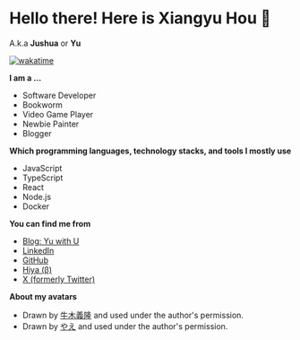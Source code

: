 # Hello there! Here is **Xiangyu Hou** 👋

A.k.a **Jushua** or **Yu**

[![wakatime](https://wakatime.com/badge/user/018e27e0-cf09-4e8b-b3a0-441f9e28b0e7.svg)](https://wakatime.com/@018e27e0-cf09-4e8b-b3a0-441f9e28b0e7)

**I am a ...**

- Software Developer
- Bookworm
- Video Game Player
- Newbie Painter
- Blogger

**Which programming languages, technology stacks, and tools I mostly use**

- JavaScript
- TypeScript
- React
- Node.js
- Docker

**You can find me from**

- [Blog: Yu with U](https://yuu.net)
- [LinkedIn](https://www.linkedin.com/in/xiangyuhou)
- [GitHub](https://github.com/yuowo39)
- [Hiya (β)](https://hiya.moe/@yu)
- [X (formerly Twitter)](https://x.com/yuowo39)

**About my avatars**

- Drawn by [牛木義隆](https://x.com/yosihiki) and used under the author's permission.
- Drawn by [やえ](https://x.com/yaecha0) and used under the author's permission.